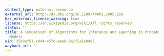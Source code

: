 ```yaml
---
content_type: external-resource
external_url: http://dx.doi.org/10.1109/TPAMI.2005.169
has_external_license_warning: true
license: https://en.wikipedia.org/wiki/All_rights_reserved
status: ''
title: A Comparison of Algorithms for Inference and Learning in Probabilistic Graphical
  Models
uid: 35b8ef61-c8d4-457d-aeeb-9a1f2a1e0497
wayback_url: ''
---
```

